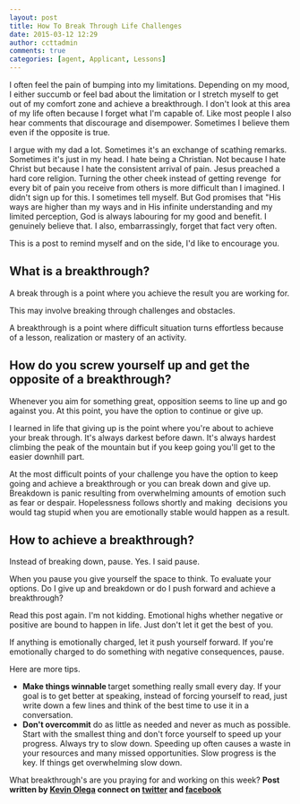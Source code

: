 ```yaml
---
layout: post
title: How To Break Through Life Challenges
date: 2015-03-12 12:29
author: ccttadmin
comments: true
categories: [agent, Applicant, Lessons]
---
```

I often feel the pain of bumping into my limitations. Depending on my mood, I either succumb or feel bad about the limitation or I stretch myself to get out of my comfort zone and achieve a breakthrough. I don't look at this area of my life often because I forget what I'm capable of. Like most people I also hear comments that discourage and disempower. Sometimes I believe them even if the opposite is true.

I argue with my dad a lot. Sometimes it's an exchange of scathing remarks. Sometimes it's just in my head. I hate being a Christian. Not because I hate Christ but because I hate the consistent arrival of pain. Jesus preached a hard core religion. Turning the other cheek instead of getting revenge  for every bit of pain you receive from others is more difficult than I imagined. I didn't sign up for this. I sometimes tell myself. But God promises that "His ways are higher than my ways and in His infinite understanding and my limited perception, God is always labouring for my good and benefit. I genuinely believe that. I also, embarrassingly, forget that fact very often.

This is a post to remind myself and on the side, I'd like to encourage you.

<h2>What is a breakthrough?</h2>

A break through is a point where you achieve the result you are working for.

This may involve breaking through challenges and obstacles.

A breakthrough is a point where difficult situation turns effortless because of a lesson, realization or mastery of an activity.

<h2>How do you screw yourself up and get the opposite of a breakthrough?</h2>

Whenever you aim for something great, opposition seems to line up and go against you. At this point, you have the option to continue or give up.

I learned in life that giving up is the point where you're about to achieve your break through. It's always darkest before dawn. It's always hardest climbing the peak of the mountain but if you keep going you'll get to the easier downhill part.

At the most difficult points of your challenge you have the option to keep going and achieve a breakthrough or you can break down and give up. Breakdown is panic resulting from overwhelming amounts of emotion such as fear or despair. Hopelessness follows shortly and making  decisions you would tag stupid when you are emotionally stable would happen as a result.

<h2>How to achieve a breakthrough?</h2>

Instead of breaking down, pause. Yes. I said pause.

When you pause you give yourself the space to think. To evaluate your options. Do I give up and breakdown or do I push forward and achieve a breakthrough?

Read this post again. I'm not kidding. Emotional highs whether negative or positive are bound to happen in life. Just don't let it get the best of you.

If anything is emotionally charged, let it push yourself forward. If you're emotionally charged to do something with negative consequences, pause.

Here are more tips.

<ul>
    <li><strong>Make things winnable </strong>target something really small every day. If your goal is to get better at speaking, instead of forcing yourself to read, just write down a few lines and think of the best time to use it in a conversation.</li>
    <li><strong>Don't overcommit</strong> do as little as needed and never as much as possible. Start with the smallest thing and don't force yourself to speed up your progress. Always try to slow down. Speeding up often causes a waste in your resources and many missed opportunities. Slow progress is the key. If things get overwhelming slow down.</li>
</ul>

What breakthrough's are you praying for and working on this week?
<strong>Post written by <a href="http://kevinolega.com/">Kevin Olega</a> connect on <a href="http://twitter.com/kevinolega">twitter</a> and <a href="http://www.facebook.com/kevinolega.blog ">facebook</a><strong>
